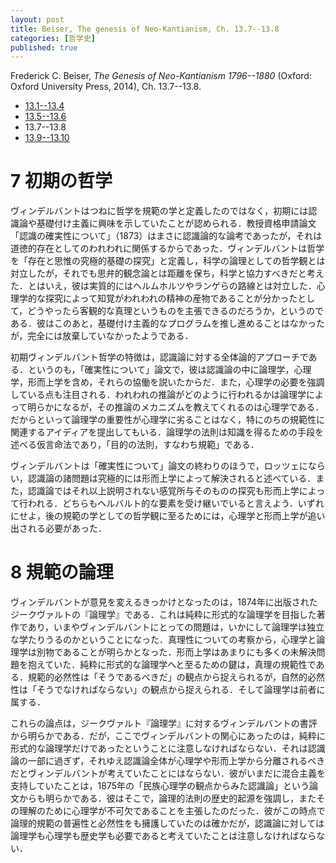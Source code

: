 ```yaml
---
layout: post
title: Beiser, The genesis of Neo-Kantianism, Ch. 13.7--13.8
categories: [哲学史]
published: true
---
```


Frederick C. Beiser, _The Genesis of Neo-Kantianism 1796--1880_ (Oxford: Oxford University Press, 2014), Ch. 13.7--13.8.

* [13.1--13.4](http://hinaba.org/mikro-und-makro/2017/05/06/01.html)
* [13.5--13.6](http://hinaba.org/mikro-und-makro/2017/05/10/01.html)
* 13.7--13.8
* [13.9--13.10](http://hinaba.org/mikro-und-makro/2017/05/21/02.html)

# 7 初期の哲学

ヴィンデルバントはつねに哲学を規範の学と定義したのではなく，初期には認識論や基礎付け主義に興味を示していたことが認められる．教授資格申請論文「認識の確実性について」（1873）はまさに認識論的な論考であったが，それは道徳的存在としてのわれわれに関係するからであった．ヴィンデルバントは哲学を「存在と思惟の究極的基礎の探究」と定義し，科学の論理としての哲学観とは対立したが，それでも思弁的観念論とは距離を保ち，科学と協力すべきだと考えた．とはいえ，彼は実質的にはヘルムホルツやランゲらの路線とは対立した．心理学的な探究によって知覚がわれわれの精神の産物であることが分かったとして，どうやったら客観的な真理というものを主張できるのだろうか，というのである．彼はこのあと，基礎付け主義的なプログラムを推し進めることはなかったが，完全には放棄していなかったようである．

初期ヴィンデルバント哲学の特徴は，認識論に対する全体論的アプローチである．というのも，「確実性について」論文で，彼は認識論の中に論理学，心理学，形而上学を含め，それらの協働を説いたからだ．また，心理学の必要を強調している点も注目される．われわれの推論がどのように行われるかは論理学によって明らかになるが，その推論のメカニズムを教えてくれるのは心理学である．だからといって論理学の重要性が心理学に劣ることはなく，特にのちの規範性に関連するアイディアを提出してもいる．論理学の法則は知識を得るための手段を述べる仮言命法であり，「目的の法則，すなわち規範」である．

ヴィンデルバントは「確実性について」論文の終わりのほうで，ロッツェにならい，認識論の諸問題は究極的には形而上学によって解決されると述べている．また，認識論ではそれ以上説明されない感覚所与そのものの探究も形而上学によって行われる．どちらもヘルバルト的な要素を受け継いでいると言えよう．いずれにせよ，後の規範の学としての哲学観に至るためには，心理学と形而上学が追い出される必要があった．

# 8 規範の論理

ヴィンデルバントが意見を変えるきっかけとなったのは，1874年に出版されたジークヴァルトの『論理学』である．これは純粋に形式的な論理学を目指した著作であり，いまやヴィンデルバントにとっての問題は，いかにして論理学は独立な学たりうるのかということになった．真理性についての考察から，心理学と論理学は別物であることが明らかとなった．形而上学はあまりにも多くの未解決問題を抱えていた．純粋に形式的な論理学へと至るための鍵は，真理の規範性である．規範的必然性は「そうであるべきだ」の観点から捉えられるが，自然的必然性は「そうでなければならない」の観点から捉えられる．そして論理学は前者に属する．

これらの論点は，ジークヴァルト『論理学』に対するヴィンデルバントの書評から明らかである．だが，ここでヴィンデルバントの関心にあったのは，純粋に形式的な論理学だけであったということに注意しなければならない．それは認識論の一部に過ぎず，それゆえ認識論全体が心理学や形而上学から分離されるべきだとヴィンデルバントが考えていたことにはならない．彼がいまだに混合主義を支持していたことは，1875年の「民族心理学の観点からみた認識論」という論文からも明らかである．彼はそこで，論理的法則の歴史的起源を強調し，またその理解のために心理学が不可欠であることを主張したのだった．彼がこの時点で論理的規範の普遍性と必然性をも擁護していたのは確かだが，認識論に対しては論理学も心理学も歴史学も必要であると考えていたことは注意しなければならない．
